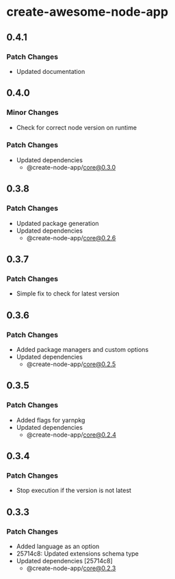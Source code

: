 # create-awesome-node-app

## 0.4.1

### Patch Changes

- Updated documentation

## 0.4.0

### Minor Changes

- Check for correct node version on runtime

### Patch Changes

- Updated dependencies
  - @create-node-app/core@0.3.0

## 0.3.8

### Patch Changes

- Updated package generation
- Updated dependencies
  - @create-node-app/core@0.2.6

## 0.3.7

### Patch Changes

- Simple fix to check for latest version

## 0.3.6

### Patch Changes

- Added package managers and custom options
- Updated dependencies
  - @create-node-app/core@0.2.5

## 0.3.5

### Patch Changes

- Added flags for yarnpkg
- Updated dependencies
  - @create-node-app/core@0.2.4

## 0.3.4

### Patch Changes

- Stop execution if the version is not latest

## 0.3.3

### Patch Changes

- Added language as an option
- 25714c8: Updated extensions schema type
- Updated dependencies [25714c8]
  - @create-node-app/core@0.2.3

